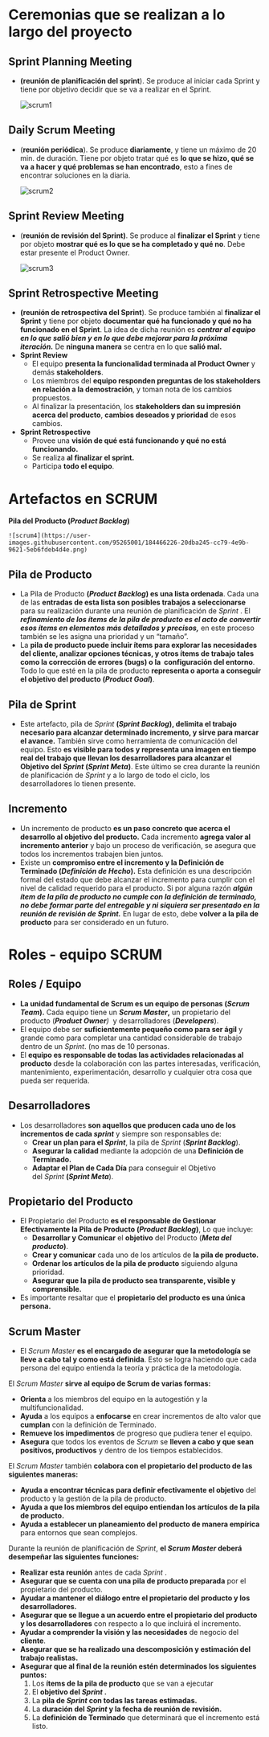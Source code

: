 # **Ceremonias que se realizan a lo largo del proyecto**

## **Sprint Planning Meeting**

- **(reunión de planificación del sprint**). Se produce al iniciar cada Sprint y tiene por objetivo decidir que se va a realizar en el Sprint.
    
    ![scrum1](https://user-images.githubusercontent.com/95265001/184466122-da24f9ad-88b0-45fe-abf1-7f4476cda9a6.png)

## **Daily Scrum Meeting**

- (**reunión periódica**). Se produce **diariamente**, y tiene un máximo de 20 min. de duración. Tiene por objeto tratar qué es **lo que se hizo, qué se va a hacer y qué problemas se han encontrado**, esto a fines de encontrar soluciones en la diaria.

    ![scrum2](https://user-images.githubusercontent.com/95265001/184466179-7a3e6c28-1d7f-4d83-96c9-2b446932c5e8.png)


## **Sprint Review Meeting**

- (**reunión de revisión del Sprint)**. Se produce al **finalizar el Sprint** y tiene por objeto **mostrar qué es lo que se ha completado y qué no**. Debe estar presente el Product Owner.
    
    ![scrum3](https://user-images.githubusercontent.com/95265001/184466208-4d660ade-7b9b-468c-9dfe-65b944deaabd.png)
    

## **Sprint Retrospective Meeting**

- **(reunión de retrospectiva del Sprint**). Se produce también al **finalizar el Sprint** y tiene por objeto **documentar qué ha funcionado y qué no ha funcionado en el Sprint**. La idea de dicha reunión es ***centrar al equipo en lo que salió bien y en lo que debe mejorar para la próxima iteración.*** De **ninguna manera** se centra en lo que **salió mal.**
- **Sprint Review**
    - El equipo **presenta la funcionalidad terminada al Product Owner** y demás **stakeholders**.
    - Los miembros del **equipo responden preguntas de los stakeholders en relación a la demostración**, y toman nota de los cambios propuestos.
    - Al finalizar la presentación, los **stakeholders dan su impresión acerca del producto**, **cambios deseados y prioridad** de esos cambios.
- **Sprint Retrospective**
    - Provee una **visión de qué está funcionando y qué no está funcionando.**
    - Se realiza **al finalizar el sprint.**
    - Participa **todo el equipo**.

# Artefactos en SCRUM

**Pila del Producto (*Product Backlog*)**

    ![scrum4](https://user-images.githubusercontent.com/95265001/184466226-20dba245-cc79-4e9b-9621-5eb6fdeb4d4e.png)


## Pila de Producto

- La Pila de Producto **(*Product Backlog*) es una lista ordenada**. Cada una de las **entradas de esta lista son posibles trabajos a seleccionarse** para su realización durante una reunión de planificación de *Sprint* . El ***refinamiento de los ítems de la pila de producto es el acto de convertir esos ítems en elementos más detallados y precisos,*** en este proceso también se les asigna una prioridad y un “tamaño”.
- La **pila de producto puede incluir ítems para explorar las necesidades del cliente, analizar opciones técnicas, y otros ítems de trabajo tales como la corrección de errores (bugs) o la  configuración del entorno**. Todo lo que esté en la pila de producto **representa o aporta a conseguir el objetivo del producto (*Product Goal*)**.

## Pila de Sprint

- Este artefacto, pila de *Sprint* **(*Sprint Backlog*), delimita el trabajo necesario para alcanzar determinado incremento, y sirve para marcar el avance.** También sirve como herramienta de comunicación del equipo. Esto **es visible para todos y representa una imagen en tiempo real del trabajo que llevan los desarrolladores para alcanzar el Objetivo del *Sprint* (*Sprint Meta*)**. Este último se crea durante la reunión de planificación de *Sprint* y a lo largo de todo el ciclo, los desarrolladores lo tienen presente.

## Incremento

- Un incremento de producto **es un paso concreto que acerca el desarrollo al objetivo del producto.** Cada incremento **agrega valor al incremento anterior** y bajo un proceso de verificación, se asegura que todos los incrementos trabajen bien juntos.
- Existe un **compromiso entre el incremento y la Definición de Terminado (*Definición de Hecho*).** Esta definición es una descripción formal del estado que debe alcanzar el incremento para cumplir con el nivel de calidad requerido para el producto. Si por alguna razón ***algún ítem de la pila de producto no cumple con la definición de terminado, no debe formar parte del entregable y ni siquiera ser presentado en la reunión de revisión de Sprint.*** En lugar de esto, debe **volver a la pila de producto** para ser considerado en un futuro.

# Roles - equipo SCRUM

## **Roles / Equipo**

- **La unidad fundamental de Scrum es un equipo de personas (*Scrum Team*).** Cada equipo tiene un ***Scrum Master*,** un propietario del producto (***Product Owner**)*  y desarrolladores (***Developers***).
- El equipo debe ser **suficientemente pequeño como para ser ágil** y grande como para completar una cantidad considerable de trabajo dentro de un *Sprint*. (no mas de 10 personas.
- El **equipo es responsable de todas las actividades relacionadas al producto** desde la colaboración con las partes interesadas, verificación, mantenimiento, experimentación, desarrollo y cualquier otra cosa que pueda ser requerida.

## Desarrolladores

- Los desarrolladores **son aquellos que producen cada uno de los incrementos de cada *sprint*** y siempre son responsables de:
    - **Crear un plan para el *Sprint***, la pila de *Sprint* (***Sprint Backlog***).
    - **Asegurar la calidad** mediante la adopción de una **Definición de Terminado.**
    - **Adaptar el Plan de Cada Día** para conseguir el Objetivo del *Sprint* **(*Sprint Meta***).

## Propietario del Producto

- El Propietario del Producto **es el responsable de Gestionar Efectivamente la Pila de Producto (*Product Backlog*)**, Lo que incluye:
    - **Desarrollar y Comunicar** el **objetivo** del Producto (***Meta del producto*)**.
    - **Crear y comunicar** cada uno de los artículos de **la pila de producto.**
    - **Ordenar los artículos de la pila de producto** siguiendo alguna prioridad.
    - **Asegurar que la pila de producto sea transparente, visible y comprensible.**
- Es importante resaltar que el **propietario del producto es una única persona.**

## Scrum Master

- El *Scrum Master* **es el encargado de asegurar que la metodología se lleve a cabo tal y como está definida**. Esto se logra haciendo que cada persona del equipo entienda la teoría y práctica de la metodología.

El *Scrum Master* **sirve al equipo de Scrum de varias formas:**

- **Orienta** a los miembros del equipo en la autogestión y la multifuncionalidad.
- **Ayuda** a los equipos a **enfocarse** en crear incrementos de alto valor que **cumplan** con la definición de Terminado.
- **Remueve los impedimentos** de progreso que pudiera tener el equipo.
- **Asegura** que todos los eventos de *Scrum* se **lleven a cabo y que sean positivos, productivos** y dentro de los tiempos establecidos.

El *Scrum Master* también **colabora con el propietario del producto de las siguientes maneras:**

- **Ayuda a encontrar técnicas para definir efectivamente el objetivo** del producto y la gestión de la pila de producto.
- **Ayuda a que los miembros del equipo entiendan los artículos de la pila de producto.**
- **Ayuda a establecer un planeamiento del producto de manera empírica** para entornos que sean complejos.

Durante la reunión de planificación de *Sprint*, **el *Scrum Master* deberá desempeñar las siguientes funciones:**

- **Realizar esta reunión** antes de cada *Sprint* .
- **Asegurar que se cuenta con una pila de producto preparada** por el propietario del producto.
- **Ayudar a mantener el diálogo entre el propietario del producto y los desarrolladores.**
- **Asegurar que se llegue a un acuerdo entre el propietario del producto y los desarrolladores** con respecto a lo que incluirá el incremento.
- **Ayudar a comprender la visión y las necesidades** de negocio del **cliente**.
- **Asegurar que se ha realizado una descomposición y estimación del trabajo realistas.**
- **Asegurar que al final de la reunión estén determinados los siguientes puntos:**
    1. Los **ítems de la pila de producto** que se van a ejecutar
    2. El **objetivo del *Sprint* .**
    3. La **pila de *Sprint* con todas las tareas estimadas.**
    4. La **duración del *Sprint* y la fecha de reunión de revisión.**
    5. La **definición de Terminado** que determinará que el incremento está listo.
